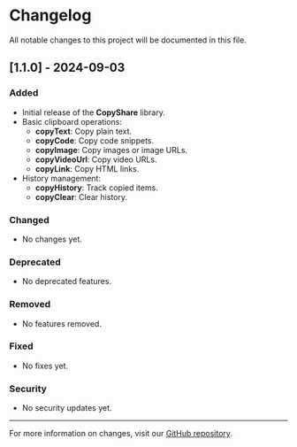# Changelog

All notable changes to this project will be documented in this file.

## [1.1.0] - 2024-09-03

### Added
- Initial release of the **CopyShare** library.
- Basic clipboard operations:
  - **copyText**: Copy plain text.
  - **copyCode**: Copy code snippets.
  - **copyImage**: Copy images or image URLs.
  - **copyVideoUrl**: Copy video URLs.
  - **copyLink**: Copy HTML links.
- History management:
  - **copyHistory**: Track copied items.
  - **copyClear**: Clear history.

### Changed
- No changes yet.

### Deprecated
- No deprecated features.

### Removed
- No features removed.

### Fixed
- No fixes yet.

### Security
- No security updates yet.

---

For more information on changes, visit our [GitHub repository](https://github.com/Adam-Elmi/CopyShare).
